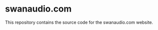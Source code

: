 swanaudio.com
=============

This repository contains the source code for the swanaudio.com website.

